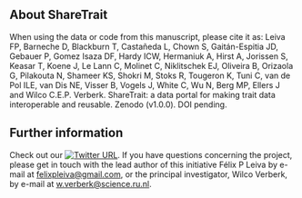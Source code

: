 ## About ShareTrait
When using the data or code from this manuscript, please cite it as: Leiva FP, Barneche D, Blackburn T, Castañeda L, Chown S, Gaitán-Espitia JD, Gebauer P, Gomez Isaza DF, Hardy ICW, Hermaniuk A, Hirst A, Jorissen S, Keasar T, Koene J, Le Lann C, Molinet C, Niklitschek EJ, Oliveira B, Orizaola G, Pilakouta N, Shameer KS, Shokri M, Stoks R, Tougeron K, Tuni C, van de Pol ILE, van Dis NE, Visser B, Vogels J, White C, Wu N, Berg MP, Ellers J and Wilco C.E.P. Verberk. ShareTrait: a data portal for making trait data interoperable and reusable. Zenodo (v1.0.0). DOI pending.

## Further information
Check out our [![Twitter URL](https://img.shields.io/twitter/url/https/twitter.com/share.svg?style=social&label=Follow%20%40share_trait)](https://twitter.com/share_trait). If you have questions concerning the project, please get in touch with the lead author of this initiative Félix P Leiva by e-mail at felixpleiva@gmail.com, or the principal investigator, Wilco Verberk, by e-mail at w.verberk@science.ru.nl.
